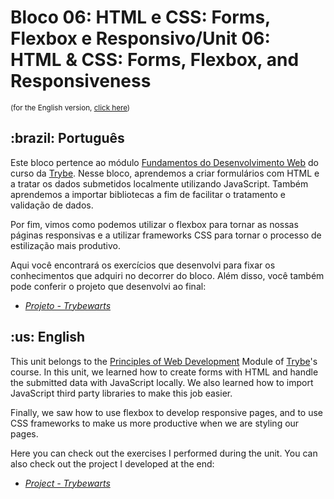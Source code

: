 # Bloco 06: HTML e CSS: Forms, Flexbox e Responsivo/Unit 06: HTML & CSS: Forms, Flexbox, and Responsiveness
<small>(for the English version, <a href="#en">click here</a>)</small>
<h2>:brazil: Português</h2>
<p>Este bloco pertence ao módulo <a href="https://github.com/raphaelalmeidamartins/trybe_exercicios/tree/main/1_fundamentos-do-desv-web" rel="prev">Fundamentos do Desenvolvimento Web</a> do curso da <a href="https://www.betrybe.com/">Trybe</a>. Nesse bloco, aprendemos a criar formulários com HTML e a tratar os dados submetidos localmente utilizando JavaScript. Também aprendemos a importar bibliotecas a fim de facilitar o tratamento e validação de dados.</p>
<p>Por fim, vimos como podemos utilizar o flexbox para tornar as nossas páginas responsivas e a utilizar frameworks CSS para tornar o processo de estilização mais produtivo.</p>
<p>Aqui você encontrará os exercícios que desenvolvi para fixar os conhecimentos que adquiri no decorrer do bloco. Além disso, você também pode conferir o projeto que desenvolvi ao final:</p>

- _[Projeto - Trybewarts](https://github.com/raphaelalmeidamartins/trybewarts)_

<h2 id="en">:us: English</h2>
<p>This unit belongs to the <a href="https://github.com/raphaelalmeidamartins/trybe_exercicios/tree/main/1_fundamentos-do-desv-web">Principles of Web Development</a> Module of <a href="https://www.betrybe.com/">Trybe</a>'s course. In this unit, we learned how to create forms with HTML and handle the submitted data with JavaScript locally. We also learned how to import JavaScript third party libraries to make this job easier.</p>
<p>Finally, we saw how to use flexbox to develop responsive pages, and to use CSS frameworks to make us more productive when we are styling our pages.</p>
<p>Here you can check out the exercises I performed during the unit. You can also check out the project I developed at the end:</p>

- _[Project - Trybewarts](https://github.com/raphaelalmeidamartins/trybewarts)_
